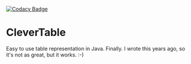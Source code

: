 [![Codacy Badge](https://api.codacy.com/project/badge/Grade/fd52cc9996574673a0c29dc0af8b7c39)](https://www.codacy.com/app/Firzen7/clevertable?utm_source=github.com&amp;utm_medium=referral&amp;utm_content=Firzen7/clevertable&amp;utm_campaign=Badge_Grade)

# CleverTable
Easy to use table representation in Java. Finally. I wrote this years ago, so it's not as great, but it works. :-)
